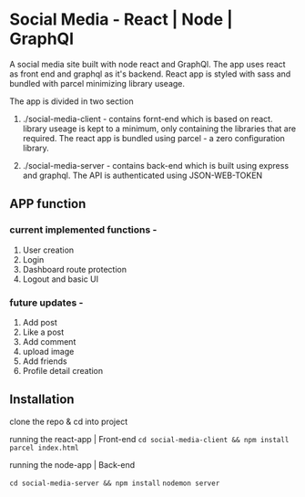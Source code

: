# Social Media - React | Node | GraphQl

A social media site built with node react and GraphQl. The app uses react as front end and graphql as it's backend. React app is styled with sass and bundled with parcel minimizing library useage. 

The app is divided in two section

1. ./social-media-client - contains fornt-end which is based on react. library useage is kept to a minimum, only containing the libraries that are required. The react app is bundled using parcel - a zero configuration library. 

2. ./social-media-server - contains back-end which is built using express and graphql. The API is authenticated using JSON-WEB-TOKEN 

## APP function

### current implemented functions - 

1. User creation
2. Login
3. Dashboard route protection
4. Logout and basic UI

### future updates - 

1. Add post
2. Like a post
3. Add comment
4. upload image
5. Add friends
6. Profile detail creation

## Installation

clone the repo & cd into project

running the react-app | Front-end
`cd social-media-client && npm install`
`parcel index.html`

running the node-app | Back-end

`cd social-media-server && npm install`
`nodemon server`